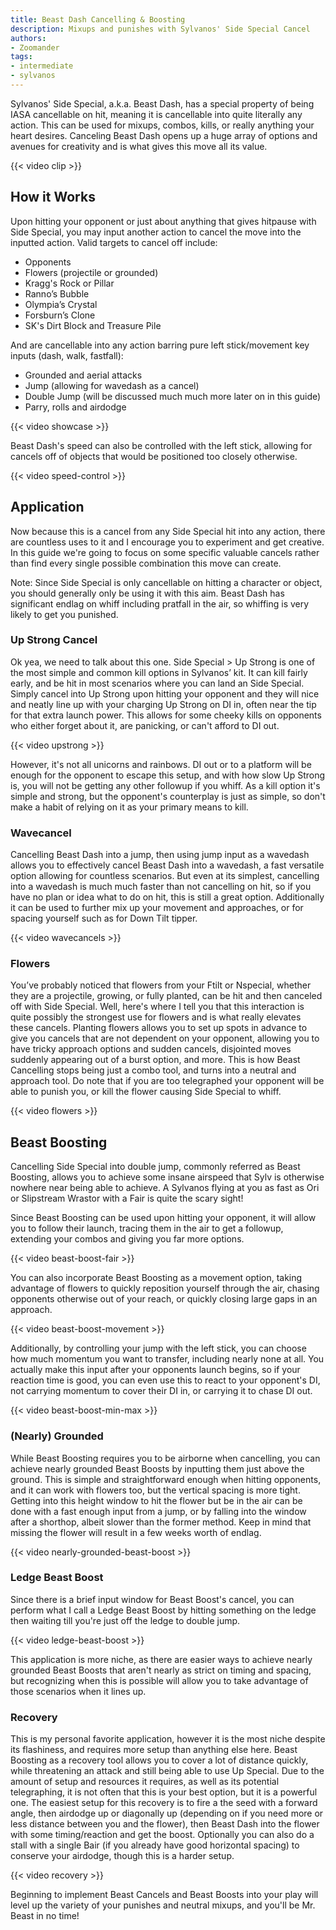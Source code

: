 ```yaml
---
title: Beast Dash Cancelling & Boosting
description: Mixups and punishes with Sylvanos' Side Special Cancel
authors:
- Zoomander
tags:
- intermediate
- sylvanos
---
```


Sylvanos' Side Special, a.k.a. Beast Dash, has a special property of being IASA cancellable on hit, meaning it is cancellable into quite literally any action. This can be used for mixups, combos, kills, or really anything your heart desires. Canceling Beast Dash opens up a huge array of options and avenues for creativity and is what gives this move all its value.

{{< video clip >}}

## How it Works

Upon hitting your opponent or just about anything that gives hitpause with Side Special, you may input another action to cancel the move into the inputted action. Valid targets to cancel off include:

- Opponents
- Flowers (projectile or grounded)
- Kragg's Rock or Pillar
- Ranno’s Bubble
- Olympia’s Crystal
- Forsburn’s Clone
- SK's Dirt Block and Treasure Pile

And are cancellable into any action barring pure left stick/movement key inputs (dash, walk, fastfall):

- Grounded and aerial attacks
- Jump (allowing for wavedash as a cancel)
- Double Jump (will be discussed much much more later on in this guide)
- Parry, rolls and airdodge

{{< video showcase >}}

Beast Dash's speed can also be controlled with the left stick, allowing for cancels off of objects that would be positioned too closely otherwise.

{{< video speed-control >}}

## Application

Now because this is a cancel from any Side Special hit into any action, there are countless uses to it and I encourage you to experiment and get creative. In this guide we're going to focus on some specific valuable cancels rather than find every single possible combination this move can create.

Note: Since Side Special is only cancellable on hitting a character or object, you should generally only be using it with this aim. Beast Dash has significant endlag on whiff including pratfall in the air, so whiffing is very likely to get you punished.

### Up Strong Cancel

Ok yea, we need to talk about this one. Side Special > Up Strong is one of the most simple and common kill options in Sylvanos’ kit. It can kill fairly early, and be hit in most scenarios where you can land an Side Special. Simply cancel into Up Strong upon hitting your opponent and they will nice and neatly line up with your charging Up Strong on DI in, often near the tip for that extra launch power. This allows for some cheeky kills on opponents who either forget about it, are panicking, or can't afford to DI out.

{{< video upstrong >}}

However, it's not all unicorns and rainbows. DI out or to a platform will be enough for the opponent to escape this setup, and with how slow Up Strong is, you will not be getting any other followup if you whiff. As a kill option it's simple and strong, but the opponent's counterplay is just as simple, so don't make a habit of relying on it as your primary means to kill.

### Wavecancel

Cancelling Beast Dash into a jump, then using jump input as a wavedash allows you to effectively cancel Beast Dash into a wavedash, a fast versatile option allowing for countless scenarios. But even at its simplest, cancelling into a wavedash is much much faster than not cancelling on hit, so if you have no plan or idea what to do on hit, this is still a great option. Additionally it can be used to further mix up your movement and approaches, or for spacing yourself such as for Down Tilt tipper.

{{< video wavecancels >}}

### Flowers

You’ve probably noticed that flowers from your Ftilt or Nspecial, whether they are a projectile, growing, or fully planted, can be hit and then canceled off with Side Special. Well, here's where I tell you that this interaction is quite possibly the strongest use for flowers and is what really elevates these cancels. Planting flowers allows you to set up spots in advance to give you cancels that are not dependent on your opponent, allowing you to have tricky approach options and sudden cancels, disjointed moves suddenly appearing out of a burst option, and more. This is how Beast Cancelling stops being just a combo tool, and turns into a neutral and approach tool. Do note that if you are too telegraphed your opponent will be able to punish you, or kill the flower causing Side Special to whiff.

{{< video flowers >}}

## Beast Boosting

Cancelling Side Special into double jump, commonly referred  as Beast Boosting, allows you to achieve some insane airspeed that Sylv is otherwise nowhere near being able to achieve. A Sylvanos flying at you as fast as Ori or Slipstream Wrastor with a Fair is quite the scary sight!

Since Beast Boosting can be used upon hitting your opponent, it will allow you to follow their launch, tracing them in the air to get a followup, extending your combos and giving you far more options.

{{< video beast-boost-fair >}}

You can also incorporate Beast Boosting as a movement option, taking advantage of flowers to quickly reposition yourself through the air, chasing opponents otherwise out of your reach, or quickly closing large gaps in an approach.

{{< video beast-boost-movement >}}

Additionally, by controlling your jump with the left stick, you can choose how much momentum you want to transfer, including nearly none at all. You actually make this input after your opponents launch begins, so if your reaction time is good, you can even use this to react to your opponent's DI, not carrying momentum to cover their DI in, or carrying it to chase DI out.

{{< video beast-boost-min-max >}}

### (Nearly) Grounded

While Beast Boosting requires you to be airborne when cancelling, you can achieve nearly grounded Beast Boosts by inputting them just above the ground. This is simple and straightforward enough when hitting opponents, and it can work with flowers too, but the vertical spacing is more tight. Getting into this height window to hit the flower but be in the air can be done with a fast enough input from a jump, or by falling into the window after a shorthop, albeit slower than the former method. Keep in mind that missing the flower will result in a few weeks worth of endlag.

{{< video nearly-grounded-beast-boost >}}

### Ledge Beast Boost

Since there is a brief input window for Beast Boost's cancel, you can perform what I call a Ledge Beast Boost by hitting something on the ledge then waiting till you're just off the ledge to double jump.

{{< video ledge-beast-boost >}}

This application is more niche, as there are easier ways to achieve nearly grounded Beast Boosts that aren't nearly as strict on timing and spacing, but recognizing when this is possible will allow you to take advantage of those scenarios when it lines up.

### Recovery

This is my personal favorite application, however it is the most niche despite its flashiness, and requires more setup than anything else here. Beast Boosting as a recovery tool allows you to cover a lot of distance quickly, while threatening an attack and still being able to use Up Special. Due to the amount of setup and resources it requires, as well as its potential telegraphing, it is not often that this is your best option, but it is a powerful one. The easiest setup for this recovery is to fire a the seed with a forward angle, then airdodge up or diagonally up (depending on if you need more or less distance between you and the flower), then Beast Dash into the flower with some timing/reaction and get the boost. Optionally you can also do a stall with a single Bair (if you already have good horizontal spacing) to conserve your airdodge, though this is a harder setup.

{{< video recovery >}}

Beginning to implement Beast Cancels and Beast Boosts into your play will level up the variety of your punishes and neutral mixups, and you'll be Mr. Beast in no time!
